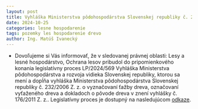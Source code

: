 ```yaml
---
layout: post
title: Vyhláška Ministerstva pôdohospodárstva Slovenskej republiky č. 232/2006 Z. z. o vyznačovaní ťažby dreva, označovaní vyťaženého dreva a dokladoch o pôvode dreva v znení vyhlášky č. 176/2011 Z. z.."
date: 2024-10-25
categories: lesne hospodarenie 
tags: pozemky les hospodarenie drevo
author: Ing. Matúš Ivanecký
---
```


- Dovoľujeme si Vás informovať, že v sledovanej právnej oblasti: Lesy a lesné hospodárstvo, Ochrana lesov pribudol do pripomienkového konania legislatívny proces LP/2024/569 Vyhláška Ministerstva pôdohospodárstva a rozvoja vidieka Slovenskej republiky, ktorou sa mení a dopĺňa vyhláška Ministerstva pôdohospodárstva Slovenskej republiky č. 232/2006 Z. z. o vyznačovaní ťažby dreva, označovaní vyťaženého dreva a dokladoch o pôvode dreva v znení vyhlášky č. 176/2011 Z. z..
Legislatívny proces je dostupný na nasledujúcom [odkaze](https://www.slov-lex.sk/elegislativa/legislativne-procesy/SK/LP/2024/569).
